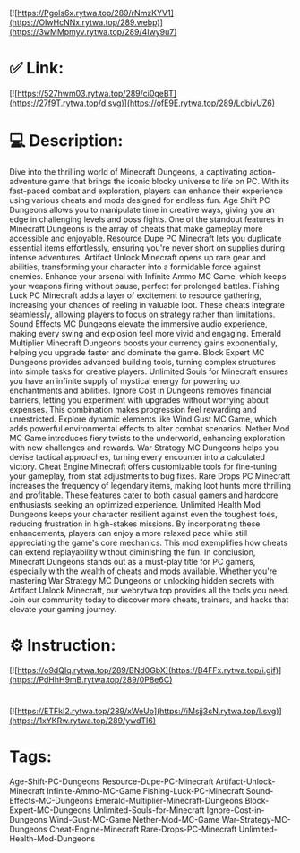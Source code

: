 [![https://Pgols6x.rytwa.top/289/rNmzKYV1](https://OIwHcNNx.rytwa.top/289.webp)](https://3wMMpmyv.rytwa.top/289/4Iwy9u7)
# ✅ Link:
[![https://527hwm03.rytwa.top/289/ci0geBT](https://27f9T.rytwa.top/d.svg)](https://ofE9E.rytwa.top/289/LdbivUZ6)
# 💻 Description:
Dive into the thrilling world of Minecraft Dungeons, a captivating action-adventure game that brings the iconic blocky universe to life on PC. With its fast-paced combat and exploration, players can enhance their experience using various cheats and mods designed for endless fun. Age Shift PC Dungeons allows you to manipulate time in creative ways, giving you an edge in challenging levels and boss fights.
One of the standout features in Minecraft Dungeons is the array of cheats that make gameplay more accessible and enjoyable. Resource Dupe PC Minecraft lets you duplicate essential items effortlessly, ensuring you're never short on supplies during intense adventures. Artifact Unlock Minecraft opens up rare gear and abilities, transforming your character into a formidable force against enemies.
Enhance your arsenal with Infinite Ammo MC Game, which keeps your weapons firing without pause, perfect for prolonged battles. Fishing Luck PC Minecraft adds a layer of excitement to resource gathering, increasing your chances of reeling in valuable loot. These cheats integrate seamlessly, allowing players to focus on strategy rather than limitations.
Sound Effects MC Dungeons elevate the immersive audio experience, making every swing and explosion feel more vivid and engaging. Emerald Multiplier Minecraft Dungeons boosts your currency gains exponentially, helping you upgrade faster and dominate the game. Block Expert MC Dungeons provides advanced building tools, turning complex structures into simple tasks for creative players.
Unlimited Souls for Minecraft ensures you have an infinite supply of mystical energy for powering up enchantments and abilities. Ignore Cost in Dungeons removes financial barriers, letting you experiment with upgrades without worrying about expenses. This combination makes progression feel rewarding and unrestricted.
Explore dynamic elements like Wind Gust MC Game, which adds powerful environmental effects to alter combat scenarios. Nether Mod MC Game introduces fiery twists to the underworld, enhancing exploration with new challenges and rewards. War Strategy MC Dungeons helps you devise tactical approaches, turning every encounter into a calculated victory.
Cheat Engine Minecraft offers customizable tools for fine-tuning your gameplay, from stat adjustments to bug fixes. Rare Drops PC Minecraft increases the frequency of legendary items, making loot hunts more thrilling and profitable. These features cater to both casual gamers and hardcore enthusiasts seeking an optimized experience.
Unlimited Health Mod Dungeons keeps your character resilient against even the toughest foes, reducing frustration in high-stakes missions. By incorporating these enhancements, players can enjoy a more relaxed pace while still appreciating the game's core mechanics. This mod exemplifies how cheats can extend replayability without diminishing the fun.
In conclusion, Minecraft Dungeons stands out as a must-play title for PC gamers, especially with the wealth of cheats and mods available. Whether you're mastering War Strategy MC Dungeons or unlocking hidden secrets with Artifact Unlock Minecraft, our webrytwa.top provides all the tools you need. Join our community today to discover more cheats, trainers, and hacks that elevate your gaming journey.

# ⚙️ Instruction:
[![https://o9dQIq.rytwa.top/289/BNd0GbX](https://B4FFx.rytwa.top/i.gif)](https://PdHhH9mB.rytwa.top/289/0P8e6C)
#
[![https://ETFkI2.rytwa.top/289/xWeUo](https://iMsjj3cN.rytwa.top/l.svg)](https://1xYKRw.rytwa.top/289/ywdTI6)
# Tags:
Age-Shift-PC-Dungeons Resource-Dupe-PC-Minecraft Artifact-Unlock-Minecraft Infinite-Ammo-MC-Game Fishing-Luck-PC-Minecraft Sound-Effects-MC-Dungeons Emerald-Multiplier-Minecraft-Dungeons Block-Expert-MC-Dungeons Unlimited-Souls-for-Minecraft Ignore-Cost-in-Dungeons Wind-Gust-MC-Game Nether-Mod-MC-Game War-Strategy-MC-Dungeons Cheat-Engine-Minecraft Rare-Drops-PC-Minecraft Unlimited-Health-Mod-Dungeons





